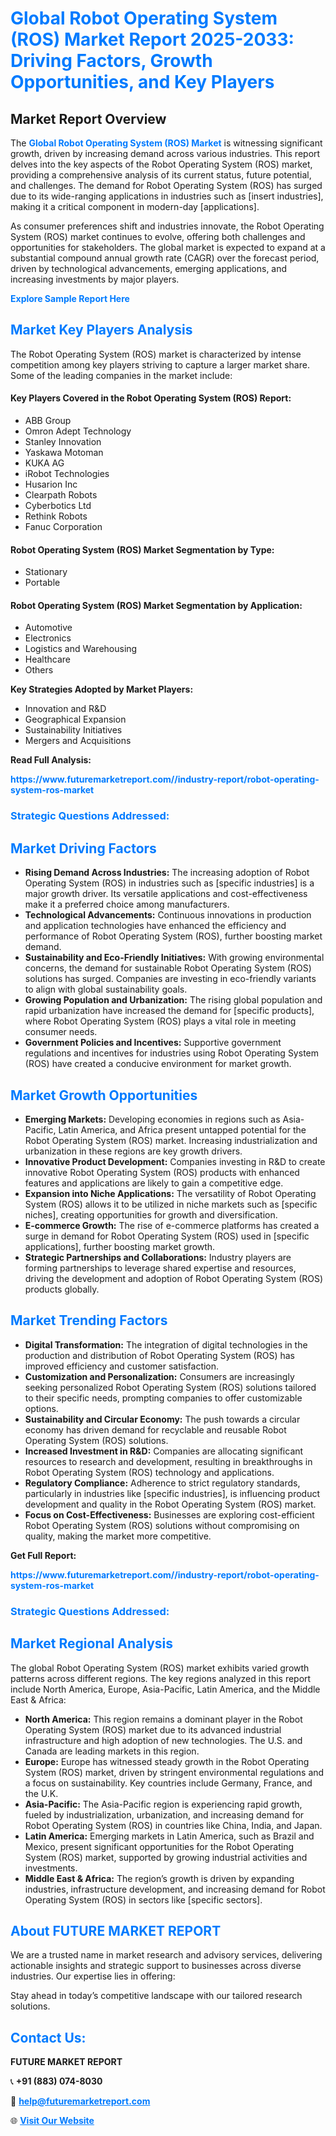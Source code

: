 <h1 style="color: #007BFF;">Global Robot Operating System (ROS) Market Report 2025-2033: Driving Factors, Growth Opportunities, and Key Players</h1>

<section id="overview">
<h2>Market Report Overview</h2>
<p>The <a href="https://www.futuremarketreport.com//industry-report/robot-operating-system-ros-market" style="color: #007BFF; text-decoration: none;"><strong>Global Robot Operating System (ROS) Market</strong></a> is witnessing significant growth, driven by increasing demand across various industries. This report delves into the key aspects of the Robot Operating System (ROS) market, providing a comprehensive analysis of its current status, future potential, and challenges. The demand for Robot Operating System (ROS) has surged due to its wide-ranging applications in industries such as [insert industries], making it a critical component in modern-day [applications].</p>
<p>As consumer preferences shift and industries innovate, the Robot Operating System (ROS) market continues to evolve, offering both challenges and opportunities for stakeholders. The global market is expected to expand at a substantial compound annual growth rate (CAGR) over the forecast period, driven by technological advancements, emerging applications, and increasing investments by major players.</p>
</section>

<section id="overview">
<p><a href="https://www.futuremarketreport.com//request-sample/reportId=57820" style="color: #007BFF; text-decoration: none;"><strong>Explore Sample Report Here</strong></a></p>
</section>

<section id="key-players">
<h2 style="color: #007BFF;">Market Key Players Analysis</h2>
<p>The Robot Operating System (ROS) market is characterized by intense competition among key players striving to capture a larger market share. Some of the leading companies in the market include:</p>
<h4>Key Players Covered in the Robot Operating System (ROS) Report:</h4>
<ul><li>ABB Group</li><li>Omron Adept Technology</li><li>Stanley Innovation</li><li>Yaskawa Motoman</li><li>KUKA AG</li><li>iRobot Technologies</li><li>Husarion Inc</li><li>Clearpath Robots</li><li>Cyberbotics Ltd</li><li>Rethink Robots</li><li>Fanuc Corporation</li></ul>
<h4>Robot Operating System (ROS) Market Segmentation by Type:</h4>
<ul><li>Stationary</li><li>Portable</li></ul>

<h4>Robot Operating System (ROS) Market Segmentation by Application:</h4>
<ul><li>Automotive</li><li>Electronics</li><li>Logistics and Warehousing</li><li>Healthcare</li><li>Others</li></ul>
<p><strong>Key Strategies Adopted by Market Players:</strong></p>
<ul>
<li>Innovation and R&D</li>
<li>Geographical Expansion</li>
<li>Sustainability Initiatives</li>
<li>Mergers and Acquisitions</li>
</ul>
</section>

<section>
<p><strong>Read Full Analysis: </strong></p><a href="https://www.futuremarketreport.com//industry-report/robot-operating-system-ros-market" style="color: #007BFF; text-decoration: none;"><strong>https://www.futuremarketreport.com//industry-report/robot-operating-system-ros-market</strong></a>
<h3 style="color: #007BFF;">Strategic Questions Addressed:</h3>
</section>

<section id="driving-factors">
<h2 style="color: #007BFF;">Market Driving Factors</h2>
<ul>
<li><strong>Rising Demand Across Industries:</strong> The increasing adoption of Robot Operating System (ROS) in industries such as [specific industries] is a major growth driver. Its versatile applications and cost-effectiveness make it a preferred choice among manufacturers.</li>
<li><strong>Technological Advancements:</strong> Continuous innovations in production and application technologies have enhanced the efficiency and performance of Robot Operating System (ROS), further boosting market demand.</li>
<li><strong>Sustainability and Eco-Friendly Initiatives:</strong> With growing environmental concerns, the demand for sustainable Robot Operating System (ROS) solutions has surged. Companies are investing in eco-friendly variants to align with global sustainability goals.</li>
<li><strong>Growing Population and Urbanization:</strong> The rising global population and rapid urbanization have increased the demand for [specific products], where Robot Operating System (ROS) plays a vital role in meeting consumer needs.</li>
<li><strong>Government Policies and Incentives:</strong> Supportive government regulations and incentives for industries using Robot Operating System (ROS) have created a conducive environment for market growth.</li>
</ul>
</section>

<section id="growth-opportunities">
<h2 style="color: #007BFF;">Market Growth Opportunities</h2>
<ul>
<li><strong>Emerging Markets:</strong> Developing economies in regions such as Asia-Pacific, Latin America, and Africa present untapped potential for the Robot Operating System (ROS) market. Increasing industrialization and urbanization in these regions are key growth drivers.</li>
<li><strong>Innovative Product Development:</strong> Companies investing in R&D to create innovative Robot Operating System (ROS) products with enhanced features and applications are likely to gain a competitive edge.</li>
<li><strong>Expansion into Niche Applications:</strong> The versatility of Robot Operating System (ROS) allows it to be utilized in niche markets such as [specific niches], creating opportunities for growth and diversification.</li>
<li><strong>E-commerce Growth:</strong> The rise of e-commerce platforms has created a surge in demand for Robot Operating System (ROS) used in [specific applications], further boosting market growth.</li>
<li><strong>Strategic Partnerships and Collaborations:</strong> Industry players are forming partnerships to leverage shared expertise and resources, driving the development and adoption of Robot Operating System (ROS) products globally.</li>
</ul>
</section>

<section id="trending-factors">
<h2 style="color: #007BFF;">Market Trending Factors</h2>
<ul>
<li><strong>Digital Transformation:</strong> The integration of digital technologies in the production and distribution of Robot Operating System (ROS) has improved efficiency and customer satisfaction.</li>
<li><strong>Customization and Personalization:</strong> Consumers are increasingly seeking personalized Robot Operating System (ROS) solutions tailored to their specific needs, prompting companies to offer customizable options.</li>
<li><strong>Sustainability and Circular Economy:</strong> The push towards a circular economy has driven demand for recyclable and reusable Robot Operating System (ROS) solutions.</li>
<li><strong>Increased Investment in R&D:</strong> Companies are allocating significant resources to research and development, resulting in breakthroughs in Robot Operating System (ROS) technology and applications.</li>
<li><strong>Regulatory Compliance:</strong> Adherence to strict regulatory standards, particularly in industries like [specific industries], is influencing product development and quality in the Robot Operating System (ROS) market.</li>
<li><strong>Focus on Cost-Effectiveness:</strong> Businesses are exploring cost-efficient Robot Operating System (ROS) solutions without compromising on quality, making the market more competitive.</li>
</ul>
</section>

<section>
<p><strong>Get Full Report: </strong></p><a href="https://www.futuremarketreport.com//industry-report/robot-operating-system-ros-market" style="color: #007BFF; text-decoration: none;"><strong>https://www.futuremarketreport.com//industry-report/robot-operating-system-ros-market</strong></a>
<h3 style="color: #007BFF;">Strategic Questions Addressed:</h3>
</section>


<section id="regional-analysis">
<h2 style="color: #007BFF;">Market Regional Analysis</h2>
<p>The global Robot Operating System (ROS) market exhibits varied growth patterns across different regions. The key regions analyzed in this report include North America, Europe, Asia-Pacific, Latin America, and the Middle East & Africa:</p>
<ul>
<li><strong>North America:</strong> This region remains a dominant player in the Robot Operating System (ROS) market due to its advanced industrial infrastructure and high adoption of new technologies. The U.S. and Canada are leading markets in this region.</li>
<li><strong>Europe:</strong> Europe has witnessed steady growth in the Robot Operating System (ROS) market, driven by stringent environmental regulations and a focus on sustainability. Key countries include Germany, France, and the U.K.</li>
<li><strong>Asia-Pacific:</strong> The Asia-Pacific region is experiencing rapid growth, fueled by industrialization, urbanization, and increasing demand for Robot Operating System (ROS) in countries like China, India, and Japan.</li>
<li><strong>Latin America:</strong> Emerging markets in Latin America, such as Brazil and Mexico, present significant opportunities for the Robot Operating System (ROS) market, supported by growing industrial activities and investments.</li>
<li><strong>Middle East & Africa:</strong> The region’s growth is driven by expanding industries, infrastructure development, and increasing demand for Robot Operating System (ROS) in sectors like [specific sectors].</li>
</ul>
</section>

<footer>
<h2 style="color: #007BFF;">About FUTURE MARKET REPORT</h2>
<p>We are a trusted name in market research and advisory services, delivering actionable insights and strategic support to businesses across diverse industries. Our expertise lies in offering:</p>

<p>Stay ahead in today’s competitive landscape with our tailored research solutions.</p>

<h2 style="color: #007BFF;">Contact Us:</h2>
<p><strong>FUTURE MARKET REPORT</strong></p>
<p>📞 <strong>+91 (883) 074-8030</strong></p>
<p>📧 <strong><a href="mailto:help@futuremarketreport.com" style="color: #007BFF;">help@futuremarketreport.com</a></strong></p>
<p>🌐 <strong><a href="https://www.futuremarketreport.com/" style="color: #007BFF;">Visit Our Website</a></strong></p>
</footer>
